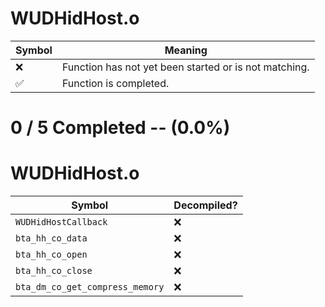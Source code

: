 # WUDHidHost.o
| Symbol | Meaning 
| ------------- | ------------- 
| :x: | Function has not yet been started or is not matching. 
| :white_check_mark: | Function is completed. 


# 0 / 5 Completed -- (0.0%)
# WUDHidHost.o
| Symbol | Decompiled? |
| ------------- | ------------- |
| `WUDHidHostCallback` | :x: |
| `bta_hh_co_data` | :x: |
| `bta_hh_co_open` | :x: |
| `bta_hh_co_close` | :x: |
| `bta_dm_co_get_compress_memory` | :x: |
